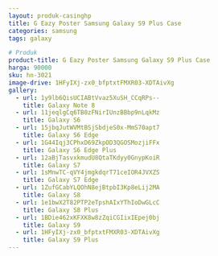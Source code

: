 ```yaml
---
layout: produk-casinghp
title: G Eazy Poster Samsung Galaxy S9 Plus Case
categories: samsung
tags: galaxy

# Produk
product-title: G Eazy Poster Samsung Galaxy S9 Plus Case
harga: 90000
sku: hn-3021
image-drive: 1HFyIXj-zx0_bfptxtFMXR03-XDTAivXg
gallery:
  - url: 1y9lb6QisUCIABtVvaz5XuSH_CCqRPs--
    title: Galaxy Note 8
  - url: 11jeqlgCq6TB0zFNirIUnzBBbp9nLqkMz
    title: Galaxy S6
  - url: 15jbqJutWVMtBSjSbdjeS0x-MmS70apt7
    title: Galaxy S6 Edge
  - url: 1G44Iqj3CPhxD69ZkpOD3QGOSMozjiFFx
    title: Galaxy S6 Edge Plus
  - url: 12aBjTasvxkmudU8QtaTKdyy0GnypKoiR
    title: Galaxy S7
  - url: 1sMnwTC-qVY4jmgkdqrT71ceIOR4JVXZS
    title: Galaxy S7 Edge
  - url: 1ZufGCabYLQOhN8ejBtpbI3Kp8eLij2MA
    title: Galaxy S8
  - url: 1e1bwX2T82PTP2eTpshAIxYThIoDwGLcC
    title: Galaxy S8 Plus
  - url: 1BDie462xKFXK8w8zZqiCGIixIEpej0bj
    title: Galaxy S9
  - url: 1HFyIXj-zx0_bfptxtFMXR03-XDTAivXg
    title: Galaxy S9 Plus
---
```

